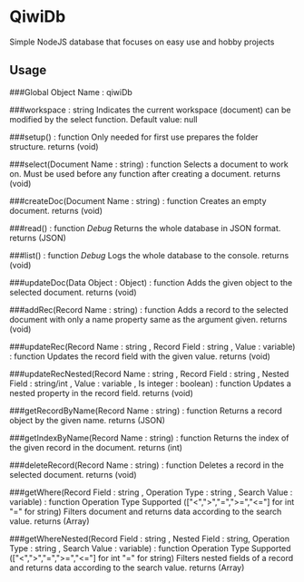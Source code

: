 # QiwiDb
 Simple NodeJS database that focuses on easy use and hobby projects
## Usage
###Global Object Name : qiwiDb

###workspace : string
Indicates the current workspace (document) can be modified by the select function.
Default value: null

###setup() : function
Only needed for first use prepares the folder structure.
returns (void)

###select(Document Name : string) : function
Selects a document to work on. Must be used before any function after creating a document.
returns (void)

###createDoc(Document Name : string) : function
Creates an empty document.
returns (void)

###read() : function *Debug*
Returns the whole database in JSON format.
returns (JSON)

###list() : function *Debug*
Logs the whole database to the console.
returns (void)

###updateDoc(Data Object : Object) : function
Adds the given object to the selected document.
returns (void)

###addRec(Record Name : string) : function
Adds a record to the selected document with only a name property same as the argument given.
returns (void)

###updateRec(Record Name : string , Record Field : string , Value : variable) : function
Updates the record field with the given value.
returns (void)

###updateRecNested(Record Name : string , Record Field : string , Nested Field : string/int , Value : variable , Is integer : boolean) : function
Updates a nested property in the record field.
returns (void)

###getRecordByName(Record Name : string) : function
Returns a record object by the given name.
returns (JSON)

###getIndexByName(Record Name : string) : function
Returns the index of the given record in the document.
returns (int)

###deleteRecord(Record Name : string) : function
Deletes a record in the selected document.
returns (void)

###getWhere(Record Field : string , Operation Type : string , Search Value : variable) : function
Operation Type Supported (["<",">","=",">=","<="] for int "=" for string)
Filters document and returns data according to the search value.
returns (Array)

###getWhereNested(Record Field : string , Nested Field : string, Operation Type : string , Search Value : variable) : function
Operation Type Supported (["<",">","=",">=","<="] for int "=" for string)
Filters nested fields of a record and returns data according to the search value.
returns (Array)


